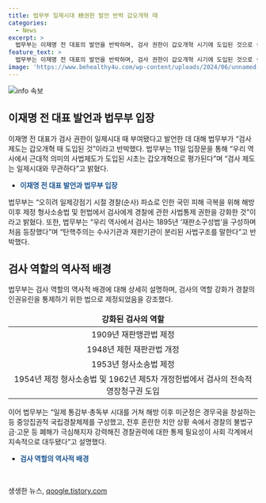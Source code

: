 ```yaml
---
title: 법무부 일제시대 檢권한 발언 반박 갑오개혁 때
categories:
  - News
excerpt: >
  법무부는 이재명 전 대표의 발언을 반박하며, 검사 권한이 갑오개혁 시기에 도입된 것으로 설명했다. 또한, 검사의 역할이 규문주의를 탈피하고 최초로 탄핵주의가 도입되며 강화된 것으로 설명했으며, 이는 경찰의 인권유린을 통제하기 위한 조치로 이어진 것이라고 설명했다. 따라서 이전 대표의 주장은 일제시대와 무관하다는 입장을 강조했다.
feature_text: >
  법무부는 이재명 전 대표의 발언을 반박하며, 검사 권한이 갑오개혁 시기에 도입된 것으로 설명했다. 또한, 검사의 역할이 규문주의를 탈피하고 최초로 탄핵주의가 도입되며 강화된 것으로 설명했으며, 이는 경찰의 인권유린을 통제하기 위한 조치로 이어진 것이라고 설명했다. 따라서 이전 대표의 주장은 일제시대와 무관하다는 입장을 강조했다.
image: 'https://www.behealthy4u.com/wp-content/uploads/2024/06/unnamed-file.png'
---
```


<p><img src="https://www.behealthy4u.com/wp-content/uploads/2024/06/unnamed-file.png" alt="info 속보" /></p>

<h2 data-ke-size="size26">이재명 전 대표 발언과 법무부 입장</h2>

<p data-ke-size="size16">이재명 전 대표가 검사 권한이 일제시대 때 부여됐다고 발언한 데 대해 법무부가 “검사 제도는 갑오개혁 때 도입된 것”이라고 반박했다. 법무부는 11일 입장문을 통해 “우리 역사에서 근대적 의미의 사법제도가 도입된 시초는 갑오개혁으로 평가된다”며 “검사 제도는 일제시대와 무관하다”고 밝혔다.</p>

<ul>
<li><b><span style="color: #1a5490;">이재명 전 대표 발언과 법무부 입장</span></b></li>
</ul>

<p data-ke-size="size16">법무부는 “오히려 일제강점기 시절 경찰(순사) 파쇼로 인한 국민 피해 극복을 위해 해방 이후 제정 형사소송법 및 헌법에서 검사에게 경찰에 관한 사법통제 권한을 강화한 것”이라고 밝혔다. 또한, 법무부는 “우리 역사에서 검사는 1895년 ‘재판소구성법’을 구성하며 처음 등장했다”며 “탄핵주의는 수사기관과 재판기관이 분리된 사법구조를 말한다”고 반박했다.</p>

<h2 data-ke-size="size26">검사 역할의 역사적 배경</h2>

<p data-ke-size="size16">법무부는 검사 역할의 역사적 배경에 대해 상세히 설명하며, 검사의 역할 강화가 경찰의 인권유린을 통제하기 위한 법으로 제정되었음을 강조했다.</p>

<table>
<thead>
<tr>
<td style="text-align: center; height: 17px;"><b>강화된 검사의 역할</b></td>
</tr>
</thead>
<tbody>
<tr>
<td style="text-align: center; height: 17px;">1909년 재판맹관법 제정</td>
</tr>
<tr>
<td style="text-align: center; height: 17px;">1948년 제헌 재판관법 개정</td>
</tr>
<tr>
<td style="text-align: center; height: 17px;">1953년 형사소송법 제정</td>
</tr>
<tr>
<td style="text-align: center; height: 17px;">1954년 제정 형사소송법 및 1962년 제5차 개정헌법에서 검사의 전속적 영장청구권 도입</td>
</tr>
</tbody>
</table>

<p data-ke-size="size16">이어 법무부는 “일제 통감부·총독부 시대를 거쳐 해방 이후 미군정은 경무국을 창설하는 등 중앙집권적 국립경찰체제를 구성했고, 전후 혼란한 치안 상황 속에서 경찰의 불법구금·고문 등 폐해가 극심해지자 강력해진 경찰권력에 대한 통제 필요성이 사회 각계에서 지속적으로 대두됐다”고 설명했다.</p>

<ul>
<li><b><span style="color: #1a5490;">검사 역할의 역사적 배경</span></b></li>
</ul>

<p data-ke-size="size16">&nbsp;</p>
생생한 뉴스, <a href="https://qoogle.tistory.com" rel="dofollow">qoogle.tistory.com</a>


